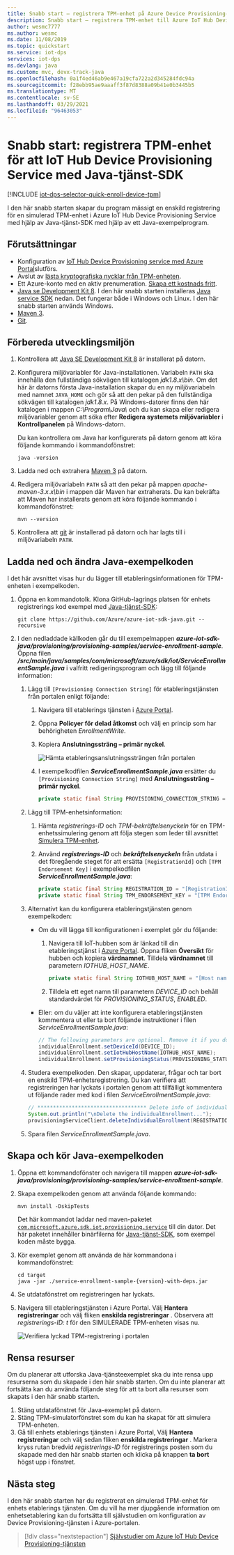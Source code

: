 ```yaml
---
title: Snabb start – registrera TPM-enhet på Azure Device Provisioning-tjänsten med Java
description: Snabb start – registrera TPM-enhet till Azure IoT Hub Device Provisioning Service (DPS) med Java-tjänst-SDK. Den här snabbstarten använder enskilda registreringar.
author: wesmc7777
ms.author: wesmc
ms.date: 11/08/2019
ms.topic: quickstart
ms.service: iot-dps
services: iot-dps
ms.devlang: java
ms.custom: mvc, devx-track-java
ms.openlocfilehash: 0a1f4ed46ab9e467a19cfa722a2d345284fdc94a
ms.sourcegitcommit: f28ebb95ae9aaaff3f87d8388a09b41e0b3445b5
ms.translationtype: MT
ms.contentlocale: sv-SE
ms.lasthandoff: 03/29/2021
ms.locfileid: "96463053"
---
```

# <a name="quickstart-enroll-tpm-device-to-iot-hub-device-provisioning-service-using-java-service-sdk"></a>Snabb start: registrera TPM-enhet för att IoT Hub Device Provisioning Service med Java-tjänst-SDK

[!INCLUDE [iot-dps-selector-quick-enroll-device-tpm](../../includes/iot-dps-selector-quick-enroll-device-tpm.md)]

I den här snabb starten skapar du program mässigt en enskild registrering för en simulerad TPM-enhet i Azure IoT Hub Device Provisioning Service med hjälp av Java-tjänst-SDK med hjälp av ett Java-exempelprogram.

## <a name="prerequisites"></a>Förutsättningar

- Konfiguration av [IoT Hub Device Provisioning service med Azure Portal](./quick-setup-auto-provision.md)slutförs.
- Avslut av [lästa kryptografiska nycklar från TPM-enheten](quick-create-simulated-device.md#simulatetpm).
- Ett Azure-konto med en aktiv prenumeration. [Skapa ett kostnads fritt](https://azure.microsoft.com/free/?ref=microsoft.com&utm_source=microsoft.com&utm_medium=docs&utm_campaign=visualstudio).
- [Java se Development Kit 8](/azure/developer/java/fundamentals/java-jdk-long-term-support). I den här snabb starten installeras [Java service SDK](https://azure.github.io/azure-iot-sdk-java/master/service/) nedan. Det fungerar både i Windows och Linux. I den här snabb starten används Windows.
- [Maven 3](https://maven.apache.org/download.cgi).
- [Git](https://git-scm.com/download/).

<a id="setupdevbox"></a>

## <a name="prepare-the-development-environment"></a>Förbereda utvecklingsmiljön 

1. Kontrollera att [Java SE Development Kit 8](/azure/developer/java/fundamentals/java-jdk-long-term-support) är installerat på datorn. 

2. Konfigurera miljövariabler för Java-installationen. Variabeln `PATH` ska innehålla den fullständiga sökvägen till katalogen *jdk1.8.x\bin*. Om det här är datorns första Java-installation skapar du en ny miljövariabeln med namnet `JAVA_HOME` och gör så att den pekar på den fullständiga sökvägen till katalogen *jdk1.8.x*. På Windows-datorer finns den här katalogen i mappen *C:\\Program\\Java\\* och du kan skapa eller redigera miljövariabler genom att söka efter **Redigera systemets miljövariabler** i **Kontrollpanelen** på Windows-datorn. 

   Du kan kontrollera om Java har konfigurerats på datorn genom att köra följande kommando i kommandofönstret:

    ```cmd\sh
    java -version
    ```

3. Ladda ned och extrahera [Maven 3](https://maven.apache.org/download.cgi) på datorn. 

4. Redigera miljövariabeln `PATH` så att den pekar på mappen *apache-maven-3.x.x\\bin* i mappen där Maven har extraherats. Du kan bekräfta att Maven har installerats genom att köra följande kommando i kommandofönstret:

    ```cmd\sh
    mvn --version
    ```

5. Kontrollera att [git](https://git-scm.com/download/) är installerad på datorn och har lagts till i miljövariabeln `PATH`. 


<a id="javasample"></a>

## <a name="download-and-modify-the-java-sample-code"></a>Ladda ned och ändra Java-exempelkoden

I det här avsnittet visas hur du lägger till etableringsinformationen för TPM-enheten i exempelkoden. 

1. Öppna en kommandotolk. Klona GitHub-lagrings platsen för enhets registrerings kod exempel med [Java-tjänst-SDK](https://azure.github.io/azure-iot-sdk-java/master/service/):
    
    ```cmd\sh
    git clone https://github.com/Azure/azure-iot-sdk-java.git --recursive
    ```

2. I den nedladdade källkoden går du till exempelmappen **_azure-iot-sdk-java/provisioning/provisioning-samples/service-enrollment-sample_**. Öppna filen **_/src/main/java/samples/com/microsoft/azure/sdk/iot/ServiceEnrollmentSample.java_** i valfritt redigeringsprogram och lägg till följande information:

   1. Lägg till `[Provisioning Connection String]` för etableringstjänsten från portalen enligt följande:
       1. Navigera till etablerings tjänsten i [Azure Portal](https://portal.azure.com). 
       2. Öppna **Policyer för delad åtkomst** och välj en princip som har behörigheten *EnrollmentWrite*.
       3. Kopiera **Anslutningssträng – primär nyckel**. 

           ![Hämta etableringsanslutningssträngen från portalen](./media/quick-enroll-device-tpm-java/provisioning-string.png)  

       4. I exempelkodfilen **_ServiceEnrollmentSample.java_** ersätter du `[Provisioning Connection String]` med **Anslutningssträng – primär nyckel**.
    
           ```Java
           private static final String PROVISIONING_CONNECTION_STRING = "[Provisioning Connection String]";
           ```

   2. Lägg till TPM-enhetsinformation:
       1. Hämta *registrerings-ID* och *TPM-bekräftelsenyckeln* för en TPM-enhetssimulering genom att följa stegen som leder till avsnittet [Simulera TPM-enhet](quick-create-simulated-device.md#simulatetpm).
       2. Använd **_registrerings-ID_** och **_bekräftelsenyckeln_** från utdata i det föregående steget för att ersätta `[RegistrationId]` och `[TPM Endorsement Key]` i exempelkodfilen **_ServiceEnrollmentSample.java_**:
        
           ```Java
           private static final String REGISTRATION_ID = "[RegistrationId]";
           private static final String TPM_ENDORSEMENT_KEY = "[TPM Endorsement Key]";
           ```

   3. Alternativt kan du konfigurera etableringstjänsten genom exempelkoden:
      - Om du vill lägga till konfigurationen i exemplet gör du följande:
        1. Navigera till IoT-hubben som är länkad till din etableringstjänst i [Azure Portal](https://portal.azure.com). Öppna fliken **Översikt** för hubben och kopiera **värdnamnet**. Tilldela **värdnamnet** till parametern *IOTHUB_HOST_NAME*.
            ```Java
            private static final String IOTHUB_HOST_NAME = "[Host name].azure-devices.net";
            ```
        2. Tilldela ett eget namn till parametern *DEVICE_ID* och behåll standardvärdet för *PROVISIONING_STATUS*, *ENABLED*. 
    
      - Eller: om du väljer att inte konfigurera etableringstjänsten kommentera ut eller ta bort följande instruktioner i filen _ServiceEnrollmentSample.java_:
          ```Java
          // The following parameters are optional. Remove it if you don't need.
          individualEnrollment.setDeviceId(DEVICE_ID);
          individualEnrollment.setIotHubHostName(IOTHUB_HOST_NAME);
          individualEnrollment.setProvisioningStatus(PROVISIONING_STATUS);
          ```

   4. Studera exempelkoden. Den skapar, uppdaterar, frågar och tar bort en enskild TPM-enhetsregistrering. Du kan verifiera att registreringen har lyckats i portalen genom att tillfälligt kommentera ut följande rader med kod i filen _ServiceEnrollmentSample.java_:
    
       ```Java
       // *********************************** Delete info of individualEnrollment ************************************
       System.out.println("\nDelete the individualEnrollment...");
       provisioningServiceClient.deleteIndividualEnrollment(REGISTRATION_ID);
       ```

   5. Spara filen _ServiceEnrollmentSample.java_.

<a id="runjavasample"></a>

## <a name="build-and-run-the-java-sample-code"></a>Skapa och kör Java-exempelkoden

1. Öppna ett kommandofönster och navigera till mappen **_azure-iot-sdk-java/provisioning/provisioning-samples/service-enrollment-sample_**.

2. Skapa exempelkoden genom att använda följande kommando:

    ```cmd\sh
    mvn install -DskipTests
    ```

   Det här kommandot laddar ned maven-paketet [`com.microsoft.azure.sdk.iot.provisioning.service`](https://www.mvnrepository.com/artifact/com.microsoft.azure.sdk.iot.provisioning/provisioning-service-client) till din dator. Det här paketet innehåller binärfilerna för [Java-tjänst-SDK](https://azure.github.io/azure-iot-sdk-java/master/service/), som exempel koden måste bygga. 

3. Kör exemplet genom att använda de här kommandona i kommandofönstret:

    ```cmd\sh
    cd target
    java -jar ./service-enrollment-sample-{version}-with-deps.jar
    ```

4. Se utdatafönstret om registreringen har lyckats. 

5. Navigera till etableringstjänsten i Azure Portal. Välj **Hantera registreringar** och välj fliken **enskilda registreringar** . Observera att *registrerings-ID: t* för den SIMULERADE TPM-enheten visas nu. 

    ![Verifiera lyckad TPM-registrering i portalen](./media/quick-enroll-device-tpm-java/verify-tpm-enrollment.png)  

## <a name="clean-up-resources"></a>Rensa resurser
Om du planerar att utforska Java-tjänsteexemplet ska du inte rensa upp resurserna som du skapade i den här snabb starten. Om du inte planerar att fortsätta kan du använda följande steg för att ta bort alla resurser som skapats i den här snabb starten.

1. Stäng utdatafönstret för Java-exemplet på datorn.
1. Stäng TPM-simulatorfönstret som du kan ha skapat för att simulera TPM-enheten.
1. Gå till enhets etablerings tjänsten i Azure Portal, Välj **Hantera registreringar** och välj sedan fliken **enskilda registreringar** . Markera kryss rutan bredvid *registrerings-ID* för registrerings posten som du skapade med den här snabb starten och klicka på knappen **ta bort** högst upp i fönstret.

## <a name="next-steps"></a>Nästa steg
I den här snabb starten har du registrerat en simulerad TPM-enhet för enhets etablerings tjänsten. Om du vill ha mer djupgående information om enhetsetablering kan du fortsätta till självstudien om konfiguration av Device Provisioning-tjänsten i Azure-portalen. 

> [!div class="nextstepaction"]
> [Självstudier om Azure IoT Hub Device Provisioning-tjänsten](./tutorial-set-up-cloud.md)